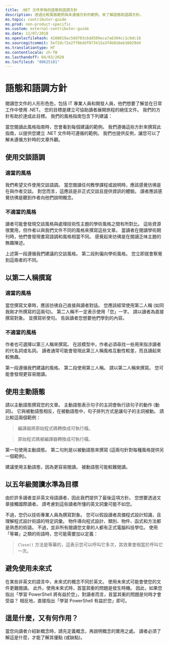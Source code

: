 ```yaml
---
title: .NET 文件參與的語態和語調方針
description: 透過比較風格範例與未遵循方針的範例，來了解語態和語調方針。
ms.topic: contributor-guide
ms.prod: non-product-specific
ms.custom: external-contributor-guide
ms.date: 11/07/2018
ms.openlocfilehash: 4108019ac50d703c6dd509eca7a6394cc1c9dc18
ms.sourcegitcommit: 5ef2dc72e2ff8bddf873415a3f4b816eb16029dd
ms.translationtype: HT
ms.contentlocale: zh-TW
ms.lasthandoff: 04/03/2020
ms.locfileid: "80625181"
---
```

# <a name="voice-and-tone-guidelines"></a>語態和語調方針

閱讀您文件的人形形色色，包括 IT 專業人員和開發人員，他們想要了解並在日常工作中使用 .NET。 您的目標是建立可協助讀者展開旅程的絕佳文件。 我們的方針有助於達成此目標。 我們的風格指南包含下列建議：

當您閱讀此風格指南時，您會看到每個建議的範例。 我們遵循這些方針來撰寫此指南，以提供您建立 .NET 文件時可遵循的範例。 我們也提供反例，讓您可以了解未遵循方針時的文章外觀。

## <a name="use-a-conversational-tone"></a>使用交談語調

### <a name="appropriate-style"></a>適當的風格

我們希望文件使用交談語調。 當您閱讀任何教學課程或說明時，應該感覺彷彿是在與作者交談。 對您而言，這應該是非正式交談且提供資訊的體驗。 讀者應該感覺彷彿是聽到作者向他們說明概念。

### <a name="inappropriate-style"></a>不適當的風格

讀者可能會發現交談風格與處理技術性主題的學術風格之間有所對比。 這些資源很實用，但作者以與我們文件不同的風格來撰寫這些文章。 當讀者在閱讀學術期刊時，他們會發現書寫語調和風格相當不同。 感覺起來彷彿是在閱讀乏味主題的無趣陳述。  

上述第一段遵循我們建議的交談風格。 第二段則偏向學術風格。 您立即就會察覺到這兩者的不同。 

## <a name="write-in-second-person"></a>以第二人稱撰寫

### <a name="appropriate-style"></a>適當的風格

當您撰寫文章時，應該彷彿自己直接與讀者對話。 您應該經常使用第二人稱 (如同我剛才所撰寫的這兩句)。 第二人稱不一定表示使用「您」一字。 請以讀者為直接撰寫對象。 並撰寫祈使句。 告訴讀者您想要他們學到的內容。

### <a name="inappropriate-style"></a>不適當的風格

作者也可選擇以第三人稱來撰寫。 在該模型中，作者必須尋找一些用來指涉讀者的代名詞或名詞。 讀者通常可能會發現此第三人稱風格互動性較差，而且讀起來較無趣。

第一段遵循我們建議的風格。 第二段使用第三人稱。 請以第二人稱來撰寫。 您可能會發現更容易閱讀。

## <a name="use-active-voice"></a>使用主動語態

請以主動語態撰寫您的文章。 主動語態表示句子的主詞會執行該句子的動作 (動詞)。 它與被動語態相反，在被動語態中，句子排列方式是讓句子的主詞被動。 請比較這兩個範例：

>編譯器將原始程式碼轉換成可執行檔。

>原始程式碼被編譯器轉換成可執行檔。

第一句使用主動語態。 第二句則是以被動語態來撰寫 (這兩句針對每種風格提供另一個範例)。

建議使用主動語態，因為更容易閱讀。 被動語態可能較難閱讀。

## <a name="target-a-fifth-grade-reading-level"></a>以五年級閱讀水準為目標

由於許多讀者並非英文母語讀者，因此我們提供了最後這項方針。 您想要透過文章接觸國際讀者。 請考慮到這些讀者所懂的英文詞彙可能不如您。

不過，您仍以技術專業人員為撰寫對象。 您可以假設讀者具備程式設計知識，且理解程式設計術語的特定詞彙。 物件導向程式設計、類別、物件、函式和方法都是熟悉的術語。 不過，並非所有閱讀您文章的人都有正式電腦科技學位。 使用「等冪」之類的術語時，您可能需要加以定義：

>`Close()` 方法是等幕的，這表示您可以呼叫它多次，其效果會相當於呼叫它一次。

## <a name="avoid-future-tense"></a>避免使用未來式

在某些非英文的語言中，未來式的概念不同於英文。 使用未來式可能會使您的文件更難閱讀。 此外，使用未來式時，首當其衝的問題是發生時機。 因此，如果您指出「學習 PowerShell 將有益於您」，對讀者而言，首當其衝的問題是何時才會受益？ 相反地，直接指出「學習 PowerShell 有益於您」即可。

## <a name="what-is-it---so-what"></a>這是什麼，又有何作用？

當您向讀者介紹新概念時，請先定義概念，再說明概念的實用之處。 讀者必須了解這是什麼，才能了解其優點 (或缺點)。
